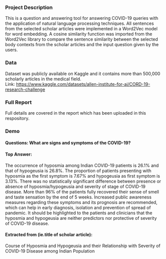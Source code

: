 ### Project Description
This is a question and answering tool for answering COVID-19 queries with the application of natural language processing techniques. All sentences from the selected scholar articles were implemented in a Word2Vec model for word embedding. 
A cosine similarity function was imported from the Word2Vec library to compare the sentence similarity between the selected body contexts from the scholar articles and the input question given by the users.

### Data
Dataset was publicly available on Kaggle and it contains more than 500,000 scholarly articles in the medical field. <br>
Link: https://www.kaggle.com/datasets/allen-institute-for-ai/CORD-19-research-challenge

### Full Report
Full details are covered in the report which has been uploaded in this respository.

### Demo

#### Questions: What are signs and symptoms of the COVID-19?
#### Top Answer: 
The occurrence of hyposmia among Indian COVID-19 patients is 26.1% and that of hypogeusia is 26.8%. The proportion of
patients presenting with hyposmia as the first symptom is 7.67% and hypogeusia as first symptom is 3.13%. There was no
statistically significant difference between presence or absence of hyposmia/hypogeusia and severity of stage of COVID-19
disease. More than 96% of the patients fully recovered their sense of smell and taste sensation by the end of 5 weeks.
Increased public awareness measures regarding these symptoms and its prognosis are recommended, which can help in
early diagnosis, isolation and prevention of spread of pandemic. It should be highlighted to the patients and clinicians that
the hyposmia and hypogeusia are neither predictors nor protective of severity of COVID-19 disease.
#### Extracted from (ie.title of scholar article):
Course of Hyposmia and Hypogeusia and their Relationship with Severity of COVID-19 Disease among Indian Population

